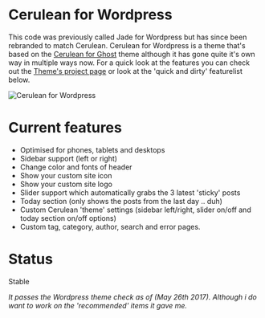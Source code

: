 Cerulean for Wordpress
==================
This code was previously called Jade for Wordpress but has since been rebranded to match Cerulean. Cerulean for Wordpress is a theme that's based on the [Cerulean for Ghost](https://github.com/boumannm/cerulean-for-ghost) theme although it has gone quite it's own way in multiple ways now. For a quick look at the features you can check out the [Theme's project page](http://michaelboumann.info/collection/#ceruleanwp) or look at the 'quick and dirty' featurelist below.

![Cerulean for Wordpress](https://github.com/boumannm/cerulean-for-wordpress/blob/master/screenshot.png)

# Current features
- Optimised for phones, tablets and desktops
- Sidebar support (left or right)
- Change color and fonts of header
- Show your custom site icon
- Show your custom site logo
- Slider support which automatically grabs the 3 latest 'sticky' posts
- Today section (only shows the posts from the last day .. duh)
- Custom Cerulean 'theme' settings (sidebar left/right, slider on/off and today section on/off options)
- Custom tag, category, author, search and error pages. 

# Status
Stable

*It passes the Wordpress theme check as of (May 26th 2017). Although i do want to work on the 'recommended' items it gave me.*
